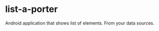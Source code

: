 list-a-porter
=============

Android application that shows list of elements. From your data sources.
